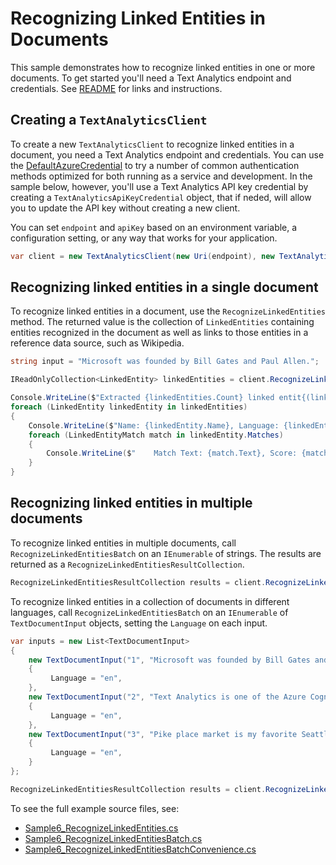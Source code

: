 # Recognizing Linked Entities in Documents
This sample demonstrates how to recognize linked entities in one or more documents. To get started you'll need a Text Analytics endpoint and credentials.  See [README][README] for links and instructions.

## Creating a `TextAnalyticsClient`

To create a new `TextAnalyticsClient` to recognize linked entities in a document, you need a Text Analytics endpoint and credentials.  You can use the [DefaultAzureCredential][DefaultAzureCredential] to try a number of common authentication methods optimized for both running as a service and development. In the sample below, however, you'll use a Text Analytics API key credential by creating a `TextAnalyticsApiKeyCredential` object, that if neded, will allow you to update the API key without creating a new client.

You can set `endpoint` and `apiKey` based on an environment variable, a configuration setting, or any way that works for your application.

```C# Snippet:TextAnalyticsSample6CreateClient
var client = new TextAnalyticsClient(new Uri(endpoint), new TextAnalyticsApiKeyCredential(apiKey));
```

## Recognizing linked entities in a single document

To recognize linked entities in a document, use the `RecognizeLinkedEntities` method.  The returned value is the collection of `LinkedEntities` containing entities recognized in the document as well as links to those entities in a reference data source, such as Wikipedia.

```C# Snippet:RecognizeLinkedEntities
string input = "Microsoft was founded by Bill Gates and Paul Allen.";

IReadOnlyCollection<LinkedEntity> linkedEntities = client.RecognizeLinkedEntities(input).Value;

Console.WriteLine($"Extracted {linkedEntities.Count} linked entit{(linkedEntities.Count > 1 ? "ies" : "y")}:");
foreach (LinkedEntity linkedEntity in linkedEntities)
{
    Console.WriteLine($"Name: {linkedEntity.Name}, Language: {linkedEntity.Language}, Data Source: {linkedEntity.DataSource}, Url: {linkedEntity.Url.ToString()}, Entity Id in Data Source: {linkedEntity.DataSourceEntityId}");
    foreach (LinkedEntityMatch match in linkedEntity.Matches)
    {
        Console.WriteLine($"    Match Text: {match.Text}, Score: {match.Score}, Offset: {match.GraphemeOffset}, Length: {match.GraphemeLength}.");
    }
}
```

## Recognizing linked entities in multiple documents

To recognize linked entities in multiple documents, call `RecognizeLinkedEntitiesBatch` on an `IEnumerable` of strings.  The results are returned as a `RecognizeLinkedEntitiesResultCollection`.

```C# Snippet:TextAnalyticsSample6RecognizeLinkedEntitiesConvenience
RecognizeLinkedEntitiesResultCollection results = client.RecognizeLinkedEntitiesBatch(inputs);
```

To recognize linked entities in a collection of documents in different languages, call `RecognizeLinkedEntitiesBatch` on an `IEnumerable` of `TextDocumentInput` objects, setting the `Language` on each input.

```C# Snippet:TextAnalyticsSample6RecognizeLinkedEntitiesBatch
var inputs = new List<TextDocumentInput>
{
    new TextDocumentInput("1", "Microsoft was founded by Bill Gates and Paul Allen.")
    {
         Language = "en",
    },
    new TextDocumentInput("2", "Text Analytics is one of the Azure Cognitive Services.")
    {
         Language = "en",
    },
    new TextDocumentInput("3", "Pike place market is my favorite Seattle attraction.")
    {
         Language = "en",
    }
};

RecognizeLinkedEntitiesResultCollection results = client.RecognizeLinkedEntitiesBatch(inputs, new TextAnalyticsRequestOptions { IncludeStatistics = true });
```

To see the full example source files, see:

* [Sample6_RecognizeLinkedEntities.cs](https://github.com/Azure/azure-sdk-for-net/blob/master/sdk/textanalytics/Azure.AI.TextAnalytics/tests/samples/Sample6_RecognizeLinkedEntities.cs)
* [Sample6_RecognizeLinkedEntitiesBatch.cs](https://github.com/Azure/azure-sdk-for-net/blob/master/sdk/textanalytics/Azure.AI.TextAnalytics/tests/samples/Sample6_RecognizeLinkedEntitiesBatch.cs)
* [Sample6_RecognizeLinkedEntitiesBatchConvenience.cs](https://github.com/Azure/azure-sdk-for-net/blob/master/sdk/textanalytics/Azure.AI.TextAnalytics/tests/samples/Sample6_RecognizeLinkedEntitiesBatchConvenience.cs)

[DefaultAzureCredential]: https://github.com/Azure/azure-sdk-for-net/blob/master/sdk/identity/Azure.Identity/README.md
[README]: https://github.com/Azure/azure-sdk-for-net/blob/master/sdk/textanalytics/Azure.AI.TextAnalytics/README.md